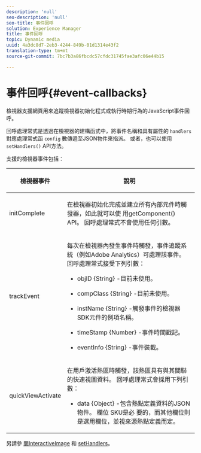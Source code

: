 ```yaml
---
description: 'null'
seo-description: 'null'
seo-title: 事件回呼
solution: Experience Manager
title: 事件回呼
topic: Dynamic media
uuid: 4a3dc8d7-2eb3-4244-849b-01d1314e43f2
translation-type: tm+mt
source-git-commit: 7bc7b3a86fbcdc57cfdc31745fae3afc06e44b15

---
```



# 事件回呼{#event-callbacks}

檢視器支援網頁用來追蹤檢視器初始化程式或執行時期行為的JavaScript事件回呼。

回呼處理常式是透過在檢視器的建構函式中，將事件名稱和具有屬性的 `handlers` 對應處理常式函 `config` 數傳遞至JSON物件來指派。 或者，也可以使用 `setHandlers()` API方法。

支援的檢視器事件包括：

<table id="table_D4A2035B65B140F882F550B711BD3160"> 
 <thead> 
  <tr> 
   <th colname="col1" class="entry"> <p>檢視器事件 </p> </th> 
   <th colname="col2" class="entry"> <p>說明 </p> </th> 
  </tr> 
 </thead>
 <tbody> 
  <tr> 
   <td colname="col1"> <p> <span class="codeph"> initComplete </span> </p> </td> 
   <td colname="col2"> <p>在檢視器初始化完成並建立所有內部元件時觸發器，如此就可以使 <span class="codeph"> 用getComponent() </span> API。 回呼處理常式不會使用任何引數。 </p> </td> 
  </tr> 
  <tr> 
   <td colname="col1"> <p> <span class="codeph"> trackEvent </span> </p> </td> 
   <td colname="col2"> <p> 每次在檢視器內發生事件時觸發，事件追蹤系統（例如Adobe Analytics）可處理該事件。 回呼處理常式接受下列引數： </p> <p> 
     <ul id="ul_8A5F409E32E94063AE8D3AB158A0E13D"> 
      <li id="li_1311D5DDD4454FBC9116BA8E2CB003B1"> <p> <span class="codeph"> objID {String} </span> -目前未使用。 </p> </li> 
      <li id="li_C2ABD13097FA40A7B9801C0B7592FB59"> <p> <span class="codeph"> compClass {String} </span> -目前未使用。 </p> </li> 
      <li id="li_3BE8001365714C3FAC32C9B2CFFD5DCE"> <p> <span class="codeph"> instName {String} </span> -觸發事件的檢視器SDK元件的例項名稱。 </p> </li> 
      <li id="li_755DDE84B1CC4B4D8A3FA0C774CBA666"> <p> <span class="codeph"> timeStamp {Number} </span> -事件時間戳記。 </p> </li> 
      <li id="li_05A1C45826AC4D1192CB72FE07EE4C29"> <p> <span class="codeph"> eventInfo {String} </span> -事件裝載。 </p> </li> 
     </ul> </p> </td> 
  </tr> 
  <tr> 
   <td colname="col1"> <p> <span class="codeph"> quickViewActivate </span> </p> </td> 
   <td colname="col2"> <p> 在用戶激活熱區時觸發，該熱區具有與其關聯的快速視圖資料。 回呼處理常式會採用下列引數： </p> <p> 
     <ul id="ul_171110934BD54839B371FAD8D2AD467B"> 
      <li id="li_7B14C3BA432B43E392AC103926807E88"> <p> <span class="codeph"> data {Object} </span> -包含熱點定義資料的JSON物件。 欄位 <span class="codeph"> SKU是必 </span> 要的，而其他欄位則是選用欄位，並視來源熱點定義而定。 </p> </li> 
     </ul> </p> </td> 
  </tr> 
 </tbody> 
</table>

另請參 [閱InteractiveImage](../../c-html5-aem-asset-viewers/c-html5-aem-interactive-images/c-html5-aem-interactive-image-javascriptapiref/r-html5-aem-int-image-viewer-javascriptapiref-interactiveimage.md#reference-bd16cadc0c054fafb0db4994741d47cd) 和 [setHandlers](../../c-html5-aem-asset-viewers/c-html5-aem-interactive-images/c-html5-aem-interactive-image-javascriptapiref/r-html5-aem-int-image-viewer-javascriptapiref-sethandlers.md#reference-d76f126ac4354dc282e56afd49a0c643)。
